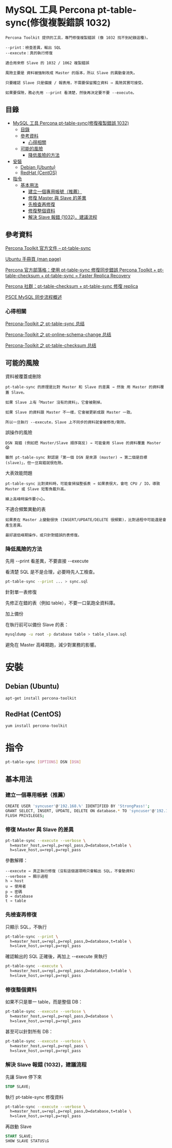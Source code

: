 # MySQL 工具 Percona pt-table-sync(修復複製錯誤 1032)

```
Percona Toolkit 提供的工具，專門修復複製錯誤 (像 1032 找不到紀錄這種)。

--print：檢查差異，輸出 SQL
--execute：真的執行修復

適合用來修 Slave 的 1032 / 1062 複製錯誤

風險主要是 資料被強制改成 Master 的版本，所以 Slave 的異動會消失。

只要確認 Slave 只是備援 / 報表用，不需要保留獨立資料 → 風險其實可接受。

如果要保險，務必先用 --print 看清楚，然後再決定要不要 --execute。
```

## 目錄

- [MySQL 工具 Percona pt-table-sync(修復複製錯誤 1032)](#mysql-工具-percona-pt-table-sync修復複製錯誤-1032)
  - [目錄](#目錄)
  - [參考資料](#參考資料)
    - [心得相關](#心得相關)
  - [可能的風險](#可能的風險)
    - [降低風險的方法](#降低風險的方法)
- [安裝](#安裝)
  - [Debian (Ubuntu)](#debian-ubuntu)
  - [RedHat (CentOS)](#redhat-centos)
- [指令](#指令)
  - [基本用法](#基本用法)
    - [建立一個專用帳號（推薦）](#建立一個專用帳號推薦)
    - [修復 Master 與 Slave 的差異](#修復-master-與-slave-的差異)
    - [先檢查再修復](#先檢查再修復)
    - [修復整個資料](#修復整個資料)
    - [解決 Slave 報錯 (1032)，建議流程](#解決-slave-報錯-1032建議流程)

## 參考資料

[Percona Toolkit 官方文件 – pt-table-sync](https://docs.percona.com/percona-toolkit/pt-table-sync.html)

[Ubuntu 手冊頁 (man page)](https://manpages.ubuntu.com/manpages/plucky/man1/pt-table-sync.1p.html)

[Percona 官方部落格：使用 pt-table-sync 修復同步錯誤 Percona Toolkit + pt-table-checksum + pt-table-sync = Faster Replica Recovery](https://www.percona.com/blog/how-to-use-percona-toolkits-pt-table-sync-for-replica-tables-with-triggers-in-mysql/)

[Percona 社群：pt-table-checksum + pt-table-sync 修復 replica](https://percona.community/blog/2021/07/22/lets-be-insync/)

[PSCE MySQL 同步流程概述](https://www.psce.com/en/blog/2015/01/19/syncronizing-slaves-with-pt-table-sync-on-tables-with-triggers-and-foreign-keys-defined/)

### 心得相關

[Percona-Toolkit 之 pt-table-sync 总结](https://www.cnblogs.com/dbabd/p/10690429.html)

[Percona-Toolkit 之 pt-online-schema-change 总结](https://www.cnblogs.com/dbabd/p/10605629.html)

[Percona-Toolkit 之 pt-table-checksum 总结](https://www.cnblogs.com/dbabd/p/10653408.html)

## 可能的風險

資料被覆蓋或刪除

    pt-table-sync 的原理是比對 Master 和 Slave 的差異 → 然後 用 Master 的資料覆蓋 Slave。

    如果 Slave 上有「Master 沒有的資料」，它會被刪掉。

    如果 Slave 的資料跟 Master 不一樣，它會被更新成跟 Master 一致。

    所以一旦執行 --execute，Slave 上不同步的資料就會被修改/刪除。

誤操作的風險

    DSN 寫錯 (例如把 Master/Slave 順序寫反) → 可能會用 Slave 的資料覆蓋 Master 😱

    雖然 pt-table-sync 默認是「第一個 DSN 是來源 (master) → 第二個是目標 (slave)」，但一旦寫錯就很危險。

大表效能問題

    pt-table-sync 比對資料時，可能會掃描整張表 → 如果表很大，會吃 CPU / IO，導致 Master 或 Slave 短暫負載升高。

    線上高峰時操作要小心。

不適合頻繁異動的表

    如果表在 Master 上變動很快 (INSERT/UPDATE/DELETE 很頻繁)，比對過程中可能還是會產生差異。

    最好選低峰期操作，或只針對錯誤的表修復。

### 降低風險的方法

先用 --print 看差異，不要直接 --execute

看清楚 SQL 是不是合理，必要時先人工檢查。

```sh
pt-table-sync --print ... > sync.sql
```

針對單一表修復

先修正在錯的表（例如 table），不要一口氣跑全資料庫。

加上備份

在執行前可以備份 Slave 的表：

```sh
mysqldump -u root -p database table > table_slave.sql
```

避免在 Master 高峰期跑，減少對業務的影響。

# 安裝

## Debian (Ubuntu)

```bash
apt-get install percona-toolkit
```

## RedHat (CentOS)

```bash
yum install percona-toolkit
```

# 指令

```sh
pt-table-sync [OPTIONS] DSN [DSN]
```

## 基本用法

### 建立一個專用帳號（推薦）

```sh
CREATE USER 'syncuser'@'192.168.%' IDENTIFIED BY 'StrongPass!';
GRANT SELECT, INSERT, UPDATE, DELETE ON database.* TO 'syncuser'@'192.168.%';
FLUSH PRIVILEGES;
```

### 修復 Master 與 Slave 的差異

```sh
pt-table-sync --execute --verbose \
  h=master_host,u=repl,p=repl_pass,D=database,t=table \
  h=slave_host,u=repl,p=repl_pass
```

參數解釋：

```
--execute → 真正執行修復（沒有這個選項時只會輸出 SQL，不會動資料）
--verbose → 顯示過程
h → host
u → 使用者
p → 密碼
D → database
t → table
```

### 先檢查再修復

只顯示 SQL，不執行

```sh
pt-table-sync --print \
  h=master_host,u=repl,p=repl_pass,D=database,t=table \
  h=slave_host,u=repl,p=repl_pass
```

確認輸出的 SQL 正確後，再加上 --execute 來執行

```sh
pt-table-sync --execute \
  h=master_host,u=repl,p=repl_pass,D=database,t=table \
  h=slave_host,u=repl,p=repl_pass
```

### 修復整個資料

如果不只是單一 table，而是整個 DB：

```sh
pt-table-sync --execute --verbose \
  h=master_host,u=repl,p=repl_pass,D=database \
  h=slave_host,u=repl,p=repl_pass
```

甚至可以針對所有 DB：

```sh
pt-table-sync --execute --verbose \
  h=master_host,u=repl,p=repl_pass \
  h=slave_host,u=repl,p=repl_pass
```

### 解決 Slave 報錯 (1032)，建議流程

先讓 Slave 停下來

```sql
STOP SLAVE;
```

執行 pt-table-sync 修復資料

```sh
pt-table-sync --execute --verbose \
  h=master_host,u=repl,p=repl_pass,D=database,t=table \
  h=slave_host,u=repl,p=repl_pass
```

再啟動 Slave

```sql
START SLAVE;
SHOW SLAVE STATUS\G
```
